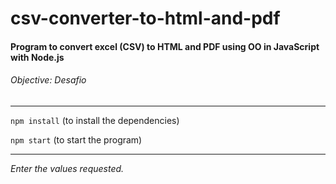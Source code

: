 # csv-converter-to-html-and-pdf

#### Program to convert excel (CSV) to HTML and PDF using OO in JavaScript with Node.js
###### Objective: Desafio

---

```npm install``` (to install the dependencies)

```npm start``` (to start the program)

---

*Enter the values requested.*
